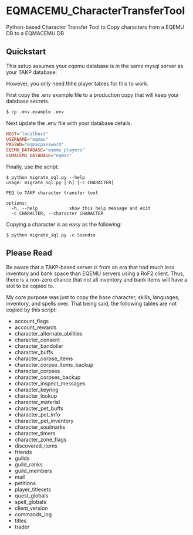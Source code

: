 # EQMACEMU_CharacterTransferTool
Python-based Character Transfer Tool to Copy characters from a EQEMU DB to a EQMACEMU DB

## Quickstart
This setup assumes your eqemu database is in the same mysql server as your TAKP database. 

However, you only need thhe player tables for this to work.

First copy the .env example file to a production copy that will keep your database secrets.
```bash
$ cp .env.example .env
```
Next update the .env file with your database details. 

```ini
HOST="localhost"
USERNAME="eqmac"
PASSWD="eqmacpassword"
EQEMU_DATABASE="eqemu_players"
EQMACEMU_DATABASE="eqmac"
```

Finally, use the script.
```
$ python migrate_sql.py --help
usage: migrate_sql.py [-h] [-c CHARACTER]

PEQ to TAKP character transfer tool

options:
  -h, --help            show this help message and exit
  -c CHARACTER, --character CHARACTER
```
Copying a character is as easy as the following:
```
$ python migrate_sql.py -c Soandso
```

## Please Read
Be aware that a TAKP-based server is from an era that had much less inventory and bank space than EQEMU servers using a RoF2 client.  Thus, there is a non-zero chance that not all inventory and bank items will have a slot to be copied to.

My core purpose was just to copy the base character, skills, languages, inventory, and spells over.  That being said, the following tables are not copied by this script:
* account_flags
* account_rewards
* character_alternate_abilities
* character_consent
* character_bandolier
* character_buffs
* character_corpse_items
* character_corpse_items_backup
* character_corpses
* character_corpses_backup
* character_inspect_messages
* character_keyring
* character_lookup
* character_material
* character_pet_buffs
* character_pet_info
* character_pet_inventory
* character_soulmarks
* character_timers
* character_zone_flags
* discovered_items
* friends
* guilds
* guild_ranks
* guild_members
* mail
* petitions
* player_titlesets
* quest_globals
* spell_globals
* client_version
* commands_log
* titles
* trader